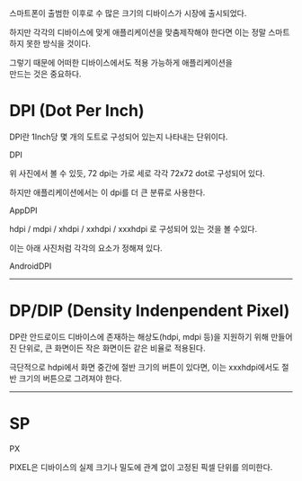 
스마트폰이 출범한 이후로 수 많은 크기의 디바이스가 시장에 출시되었다.

하지만 각각의 디바이스에 맞게 애플리케이션을 맞춤제작해야 한다면
이는 정말 스마트하지 못한 방식을 것이다.

그렇기 때문에 어떠한 디바이스에서도 적용 가능하게 애플리케이션을</br>
만드는 것은 중요하다.

# DPI (Dot Per Inch)

DPI란 1Inch당 몇 개의 도트로 구성되어 있는지 나타내는 단위이다.

DPI

위 사진에서 볼 수 있듯, 72 dpi는 가로 세로 각각 72x72 dot로 구성되어 있다.

하지만 애플리케이션에서는 이 dpi를 더 큰 분류로 사용한다.

AppDPI

hdpi / mdpi / xhdpi / xxhdpi / xxxhdpi 로 구성되어 있는 것을 볼 수있다.

이는 아래 사진처럼 각각의 요소가 정해져 있다.

AndroidDPI

------------------

# DP/DIP (Density Indenpendent Pixel)

DP란 안드로이드 디바이스에 존재하는 해상도(hdpi, mdpi 등)을 지원하기 위해 만들어진 단위로, 큰 화면이든 작은 화면이든 같은 비율로 적용된다.

극단적으로 hdpi에서 화면 중간에 절반 크기의 버튼이 있다면,
이는 xxxhdpi에서도 절반 크기의 버튼으로 그려져야 한다.

-----------------

# SP 






PX

PIXEL은 디바이스의 실제 크기나 밀도에 관계 없이 고정된 픽셀 단위를 의미한다.

